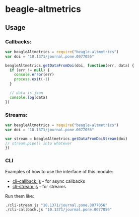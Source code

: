 # beagle-altmetrics


## Usage

### Callbacks:

```js
var beagleAltmetrics = require("beagle-altmetrics")
var doi = "10.1371/journal.pone.0077056"

beagleAltmetrics.getDataFromDoi(doi, function(err, data) {
  if (err != null) {
    console.error(err)
    process.exit(-1)
  }

  // data is json
  console.log(data)
})
```

### Streams:

```js
var beagleAltmetrics = require("beagle-altmetrics")
var doi = "10.1371/journal.pone.0077056"

var stream = beagleAltmetrics.getDataFromDoiStream(doi)
// stream.pipe() into whatever
})
```

### CLI

Examples of how to use the interface of this module:

- [cli-callback.js](cli-callback.js) - for async callbacks
- [cli-stream.js](cli-stream.js) - for streams

Run them like:

```sh
./cli-stream.js "10.1371/journal.pone.0077056"
./cli-callback.js "10.1371/journal.pone.0077056"
```

